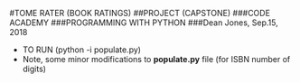 #TOME RATER (BOOK RATINGS)
##PROJECT (CAPSTONE)
###CODE ACADEMY
###PROGRAMMING WITH PYTHON
###Dean Jones, Sep.15, 2018

- TO RUN (python -i populate.py)
- Note, some minor modifications to **populate.py** file (for ISBN number of digits) 
